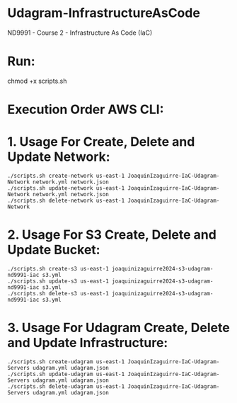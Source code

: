 # Udagram-InfrastructureAsCode
ND9991 - Course 2 - Infrastructure As Code (IaC)

# Run:
chmod +x scripts.sh

# Execution Order AWS CLI:

# 1. Usage For Create, Delete and Update Network:
```
./scripts.sh create-network us-east-1 JoaquinIzaguirre-IaC-Udagram-Network network.yml network.json
./scripts.sh update-network us-east-1 JoaquinIzaguirre-IaC-Udagram-Network network.yml network.json
./scripts.sh delete-network us-east-1 JoaquinIzaguirre-IaC-Udagram-Network
```

# 2. Usage For S3 Create, Delete and Update Bucket:
```
./scripts.sh create-s3 us-east-1 joaquinizaguirre2024-s3-udagram-nd9991-iac s3.yml
./scripts.sh update-s3 us-east-1 joaquinizaguirre2024-s3-udagram-nd9991-iac s3.yml
./scripts.sh delete-s3 us-east-1 joaquinizaguirre2024-s3-udagram-nd9991-iac s3.yml
```

# 3. Usage For Udagram Create, Delete and Update Infrastructure:
```
./scripts.sh create-udagram us-east-1 JoaquinIzaguirre-IaC-Udagram-Servers udagram.yml udagram.json
./scripts.sh update-udagram us-east-1 JoaquinIzaguirre-IaC-Udagram-Servers udagram.yml udagram.json
./scripts.sh delete-udagram us-east-1 JoaquinIzaguirre-IaC-Udagram-Servers udagram.yml udagram.json
```

